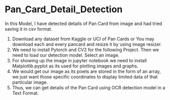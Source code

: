 # Pan_Card_Detail_Detection
In this Model, I have detected details of Pan Card from image and had tried saving it in csv format. 
1) Download any dataset from Kaggle or UCI of Pan Cards or You may download each and every pancard and resize it by using image resizer.
2) We need to install Pytorch and CV2 for the following Project. Then we need to load our detection model. Select an image.
3) For showing up the image in jupyter notebook we need to install Matplotlib.pyplot as its used for plotting images and graphs.
4) We would get our image as its pixels are stored in the form of an array, we just want those specific coordinates to display limited data of that particular image.
5) Thus, we can get details of the Pan Card using OCR detection model in a Text Format.
